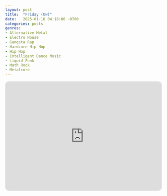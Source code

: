 ```yaml
---
layout: post
title:  "Friday (Ow)"
date:   2025-01-10 04:18:00 -0700
categories: posts
genres:
- Alternative Metal
- Electro House
- Gangsta Rap
- Hardcore Hip Hop
- Hip Hop
- Intelligent Dance Music
- Liquid Funk
- Math Rock
- Metalcore 
---
```

<iframe style="border-radius:12px" src="https://open.spotify.com/embed/playlist/2HhiYfiwIJXRkaEXG8wu7A?utm_source=generator" width="100%" height="352" frameBorder="0" allowfullscreen="" allow="autoplay; clipboard-write; encrypted-media; fullscreen; picture-in-picture" loading="lazy"></iframe>
